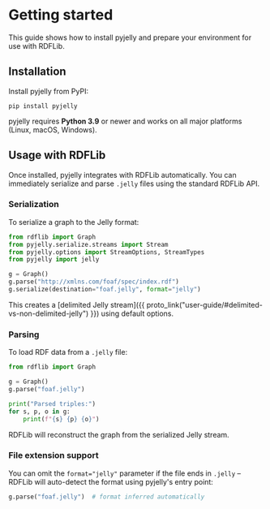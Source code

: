 # Getting started

This guide shows how to install pyjelly and prepare your environment for use with RDFLib.

## Installation

Install pyjelly from PyPI:

```
pip install pyjelly
```

pyjelly requires **Python 3.9** or newer and works on all major platforms (Linux, macOS, Windows).


## Usage with RDFLib

Once installed, pyjelly integrates with RDFLib automatically. You can immediately serialize and parse `.jelly` files using the standard RDFLib API.

### Serialization

To serialize a graph to the Jelly format:

```python
from rdflib import Graph
from pyjelly.serialize.streams import Stream
from pyjelly.options import StreamOptions, StreamTypes
from pyjelly import jelly

g = Graph()
g.parse("http://xmlns.com/foaf/spec/index.rdf")
g.serialize(destination="foaf.jelly", format="jelly")
```

This creates a [delimited Jelly stream]({{ proto_link("user-guide/#delimited-vs-non-delimited-jelly") }}) using default options.

### Parsing

To load RDF data from a `.jelly` file:

```python
from rdflib import Graph

g = Graph()
g.parse("foaf.jelly")

print("Parsed triples:")
for s, p, o in g:
    print(f"{s} {p} {o}")
```

RDFLib will reconstruct the graph from the serialized Jelly stream.

### File extension support

You can omit the `format="jelly"` parameter if the file ends in `.jelly` – RDFLib will auto-detect the format using pyjelly's entry point:

```python
g.parse("foaf.jelly")  # format inferred automatically
```
